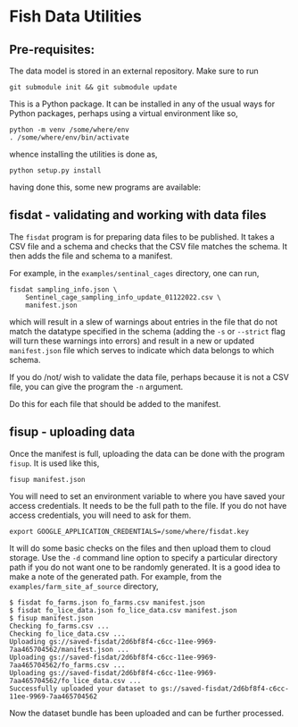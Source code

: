 # Fish Data Utilities

## Pre-requisites:

The data model is stored in an external repository. Make sure to run

    git submodule init && git submodule update

This is a Python package. It can be installed in any of the usual ways
for Python packages, perhaps using a virtual environment like so,

    python -m venv /some/where/env
	. /some/where/env/bin/activate

whence installing the utilities is done as,

    python setup.py install

having done this, some new programs are available:

## fisdat - validating and working with data files

The `fisdat` program is for preparing data files to be published. 
It takes a CSV file and a schema and checks that the CSV file matches
the schema. It then adds the file and schema to a manifest.

For example, in the `examples/sentinal_cages` directory, one can
run,

	fisdat sampling_info.json \
	    Sentinel_cage_sampling_info_update_01122022.csv \
		manifest.json

which will result in a slew of warnings about entries in the file
that do not match the datatype specified in the schema (adding the
`-s` or `--strict` flag will turn these warnings into errors) and
result in a new or updated `manifest.json` file which serves to
indicate which data belongs to which schema.

If you do /not/ wish to validate the data file, perhaps because
it is not a CSV file, you can give the program the `-n` argument.

Do this for each file that should be added to the manifest.

## fisup - uploading data

Once the manifest is full, uploading the data can be done with the
program `fisup`. It is used like this,

	fisup manifest.json
	
You will need to set an environment variable to where you have
saved your access credentials. It needs to be the full path to
the file. If you do not have access credentials, you will need
to ask for them.

	export GOOGLE_APPLICATION_CREDENTIALS=/some/where/fisdat.key

It will do some basic checks on the files and then upload them to
cloud storage. Use the `-d` command line option to specify a 
particular directory path if you do not want one to be randomly
generated. It is a good idea to make a note of the generated 
path. For example, from the `examples/farm_site_af_source` 
directory,

	$ fisdat fo_farms.json fo_farms.csv manifest.json                   
	$ fisdat fo_lice_data.json fo_lice_data.csv manifest.json           
	$ fisup manifest.json 
	Checking fo_farms.csv ...
	Checking fo_lice_data.csv ...
	Uploading gs://saved-fisdat/2d6bf8f4-c6cc-11ee-9969-7aa465704562/manifest.json ...
	Uploading gs://saved-fisdat/2d6bf8f4-c6cc-11ee-9969-7aa465704562/fo_farms.csv ...
	Uploading gs://saved-fisdat/2d6bf8f4-c6cc-11ee-9969-7aa465704562/fo_lice_data.csv ...
	Successfully uploaded your dataset to gs://saved-fisdat/2d6bf8f4-c6cc-11ee-9969-7aa465704562

Now the dataset bundle has been uploaded and can be further
processed.
